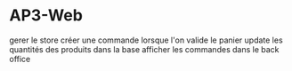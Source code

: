 # AP3-Web

gerer le store
créer une commande lorsque l'on valide le panier
update les quantités des produits dans la base
afficher les commandes dans le back office
